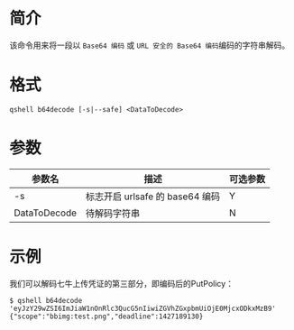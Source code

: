 # 简介
该命令用来将一段以 `Base64 编码` 或 `URL 安全的 Base64 编码`编码的字符串解码。

# 格式
```
qshell b64decode [-s|--safe] <DataToDecode>
```

# 参数
|    参数名    |              描述              | 可选参数 |
|--------------|--------------------------------|----------|
|      -s      |标志开启 urlsafe 的 base64 编码 | Y        |
| DataToDecode |待解码字符串                    | N        |

# 示例
我们可以解码七牛上传凭证的第三部分，即编码后的PutPolicy：
```
$ qshell b64decode 'eyJzY29wZSI6ImJiaW1nOnRlc3QucG5nIiwiZGVhZGxpbmUiOjE0MjcxODkxMzB9'
{"scope":"bbimg:test.png","deadline":1427189130}
```
